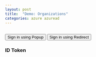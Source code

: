 ```yaml
---
layout: post
title:  "Demo: Organizations"
categories: azure azuread
---
```


<script src="{{ site.url }}/assets/js/msal.js"></script>

<!-- importing app scripts | load order is important -->
<script>

// Config object to be passed to Msal on creation
const msalConfig = {
  auth: {
    clientId: "d694c9d0-587b-4b1a-b60e-485b97b14d59",
    authority: "https://login.microsoftonline.com/organizations",
    redirectUri: "{{ site.url }}/azure/azuread/Demo-Organizations.html",
  },
  cache: {
    cacheLocation: "sessionStorage", // This configures where your cache will be stored
    storeAuthStateInCookie: false, // Set this to "true" if you are having issues on IE11 or Edge
    forceRefresh: false // Set this to "true" to skip a cached token and go to the server to get a new
  }
};

// Add here scopes for id token to be used at MS Identity Platform endpoints.
const loginRequest = {
  scopes: ["openid", "profile", "email", "User.Read"],
  prompt: 'select_account'
};

</script>
<script type="text/javascript" src="{{ site.url }}/assets/js/ui.js"></script>  
<script type="text/javascript" src="{{ site.url }}/assets/js/auth.js"></script>
<script type="text/javascript" src="{{ site.url }}/assets/js/graphConfig.js"></script>
<script type="text/javascript" src="{{ site.url }}/assets/js/graph.js"></script>

<h2 id="WelcomeMessage"></h2>
<div>
  <button id="SignInPopup" onclick="signIn(this.id)">Sign in using Popup</button>
  <button id="SignInRedirect" onclick="signIn(this.id)">Sign in using Redirect</button>
  <button id="SignOut" onclick="signOut(this.id)" style="display:none">Sign out</button>
</div>


### ID Token
<pre><code id="IdToken"></code></pre>

<!-- ### Access Token
<pre><code id="AccessToken"></code></pre> -->
